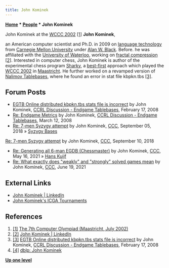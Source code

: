 ```yaml
---
title: John Kominek
---
```

**[Home](Home "Home") \* [People](People "People") \* John Kominek**



 [](File:John_Kominek.jpg) John Kominek at the [WCCC 2002](WCCC_2002 "WCCC 2002") <a id="cite-note-1" href="#cite-ref-1">[1]</a> 
**John Kominek**,  

an American computer scientist and Ph.D. in 2009 on [language technology](https://en.wikipedia.org/wiki/Language_technology) from [Carnegie Mellon University](Carnegie_Mellon_University "Carnegie Mellon University") under [Alan W. Black](https://en.wikipedia.org/wiki/Alan_W._Black).
Before. he was affiliated with the [University of Waterloo](University_of_Waterloo "University of Waterloo"), working on [fractal compression](https://en.wikipedia.org/wiki/Fractal_compression) <a id="cite-note-2" href="#cite-ref-2">[2]</a>. 
Interested in computer chess, John Kominek is author of the experimental chess program [Sharky](Sharky "Sharky"), a [best-first](Best-First "Best-First") approach which played the [WCCC 2002](WCCC_2002 "WCCC 2002") in [Maastricht](Maastricht_University "Maastricht University").
He further worked on a revamped version of [Nalimov Tablebases](Nalimov_Tablebases "Nalimov Tablebases"), where he found an error in stat file kbpkn.tbs <a id="cite-note-3" href="#cite-ref-3">[3]</a>. 



## Forum Posts


* [EGTB Online distributed kbpkn.tbs stats file is incorrect](http://kirill-kryukov.com/chess/discussion-board/viewtopic.php?p=30460#p30460) by John Kominek, [CCRL Discussion - Endgame Tablebases](Computer_Chess_Forums "Computer Chess Forums"), February 17, 2008
* [Re: Endgame Metrics](http://kirill-kryukov.com/chess/discussion-board/viewtopic.php?f=6&t=3220&start=16) by John Kominek, [CCRL Discussion - Endgame Tablebases](Computer_Chess_Forums "Computer Chess Forums"), March 12, 2008
* [Re: 7-men Syzygy attempt](http://www.talkchess.com/forum3/viewtopic.php?f=7&t=66797&start=526) by John Kominek, [CCC](CCC "CCC"), September 05, 2018 » [Syzygy Bases](Syzygy_Bases "Syzygy Bases")


 [Re: 7-men Syzygy attempt](http://www.talkchess.com/forum3/viewtopic.php?f=7&t=66797&start=543) by John Kominek, [CCC](CCC "CCC"), September 10, 2018 
* [Re: Generating all 6-man EGDB (Chessmaster)](http://www.talkchess.com/forum3/viewtopic.php?f=2&t=74130&start=16) by John Kominek, [CCC](CCC "CCC"), May 16, 2021 » [Hans Kuijf](Hans_Kuijf "Hans Kuijf")
* [Re: What exactly does "weakly" and "strongly" solved games mean](http://www.talkchess.com/forum3/viewtopic.php?f=7&t=77509&start=9) by John Kominek, [CCC](CCC "CCC"), June 19, 2021


## External Links


* [John Kominek | LinkedIn](https://www.linkedin.com/in/johnkominek/)
* [John Kominek's ICGA Tournaments](https://www.game-ai-forum.org/icga-tournaments/person.php?id=125)


## References


1. <a id="cite-ref-1" href="#cite-note-1">[1]</a> [The 7th Computer Olympiad (Maastricht, July 2002)](http://icga.leidenuniv.nl/icga/news/Olympiad/Olympiad2002/album/)
2. <a id="cite-ref-2" href="#cite-note-2">[2]</a> [John Kominek | LinkedIn](https://www.linkedin.com/in/johnkominek/)
3. <a id="cite-ref-3" href="#cite-note-3">[3]</a> [EGTB Online distributed kbpkn.tbs stats file is incorrect](http://kirill-kryukov.com/chess/discussion-board/viewtopic.php?p=30460#p30460) by John Kominek, [CCRL Discussion - Endgame Tablebases](Computer_Chess_Forums "Computer Chess Forums"), February 17, 2008
4. <a id="cite-ref-4" href="#cite-note-4">[4]</a> [dblp: John Kominek](https://dblp.uni-trier.de/pers/hd/k/Kominek:John)

**[Up one level](People "People")**







 
